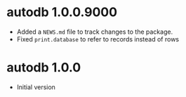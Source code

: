 # autodb 1.0.0.9000

* Added a `NEWS.md` file to track changes to the package.
* Fixed `print.database` to refer to records instead of rows

# autodb 1.0.0

* Initial version
